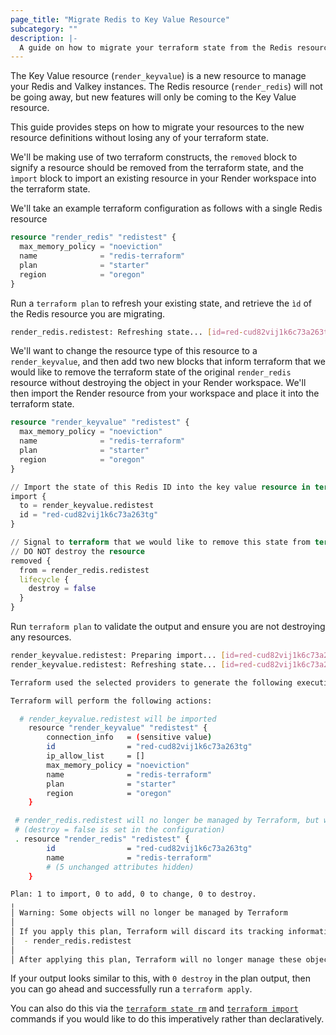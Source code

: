 ```yaml
---
page_title: "Migrate Redis to Key Value Resource"
subcategory: ""
description: |-
  A guide on how to migrate your terraform state from the Redis resource to a Key Value resource
---
```


The Key Value resource (`render_keyvalue`) is a new resource to manage your Redis and Valkey instances.
The Redis resource (`render_redis`) will not be going away, but new features will only be coming to the Key Value resource.

This guide provides steps on how to migrate your resources to the new resource definitions without losing any of your terraform state.

We'll be making use of two terraform constructs, the `removed` block to signify a resource should be removed from the terraform state,
and the `ìmport` block to import an existing resource in your Render workspace into the terraform state.

We'll take an example terraform configuration as follows with a single Redis resource

```terraform
resource "render_redis" "redistest" {
  max_memory_policy = "noeviction"
  name              = "redis-terraform"
  plan              = "starter"
  region            = "oregon"
}
```

Run a `terraform plan` to refresh your existing state, and retrieve the `ìd` of the Redis resource you are migrating.

```bash
render_redis.redistest: Refreshing state... [id=red-cud82vij1k6c73a263tg]
```

We'll want to change the resource type of this resource to a `render_keyvalue`, and then add two new blocks that inform
terraform that we would like to remove the terraform state of the original `render_redis` resource without destroying
the object in your Render workspace. We'll then import the Render resource from your workspace and place it into the terraform
state.

```terraform
resource "render_keyvalue" "redistest" {
  max_memory_policy = "noeviction"
  name              = "redis-terraform"
  plan              = "starter"
  region            = "oregon"
}

// Import the state of this Redis ID into the key value resource in terraform
import {
  to = render_keyvalue.redistest
  id = "red-cud82vij1k6c73a263tg"
}

// Signal to terraform that we would like to remove this state from terraform but
// DO NOT destroy the resource
removed {
  from = render_redis.redistest
  lifecycle {
    destroy = false
  }
}
```

Run `terraform plan` to validate the output and ensure you are not destroying any resources.

```bash
render_keyvalue.redistest: Preparing import... [id=red-cud82vij1k6c73a263tg]
render_keyvalue.redistest: Refreshing state... [id=red-cud82vij1k6c73a263tg]

Terraform used the selected providers to generate the following execution plan. Resource actions are indicated with the following symbols:

Terraform will perform the following actions:

  # render_keyvalue.redistest will be imported
    resource "render_keyvalue" "redistest" {
        connection_info   = (sensitive value)
        id                = "red-cud82vij1k6c73a263tg"
        ip_allow_list     = []
        max_memory_policy = "noeviction"
        name              = "redis-terraform"
        plan              = "starter"
        region            = "oregon"
    }

 # render_redis.redistest will no longer be managed by Terraform, but will not be destroyed
 # (destroy = false is set in the configuration)
 . resource "render_redis" "redistest" {
        id                = "red-cud82vij1k6c73a263tg"
        name              = "redis-terraform"
        # (5 unchanged attributes hidden)
    }

Plan: 1 to import, 0 to add, 0 to change, 0 to destroy.
╷
│ Warning: Some objects will no longer be managed by Terraform
│
│ If you apply this plan, Terraform will discard its tracking information for the following objects, but it will not delete them:
│  - render_redis.redistest
│
│ After applying this plan, Terraform will no longer manage these objects. You will need to import them into Terraform to manage them again.
```

If your output looks similar to this, with `0 destroy` in the plan output, then you can go ahead and successfully run a `terraform apply`.

You can also do this via the [`terraform state rm`](https://developer.hashicorp.com/terraform/cli/commands/state/rm) and
[`terraform import`](https://developer.hashicorp.com/terraform/cli/commands/import) commands if you would like to do this imperatively rather than declaratively.

